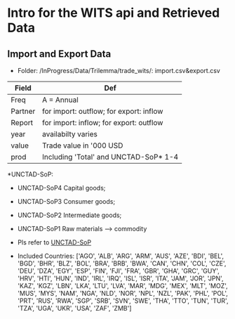 # Intro for the WITS api and Retrieved Data
## Import and Export Data
* Folder: /InProgress/Data/Trilemma/trade_wits/: import.csv&export.csv

Field | Def
---   | --
Freq  | A = Annual
Partner | for import: outflow; for export: inflow
Report | for import: inflow; for export: outflow 
year   | availabilty varies 
value  | Trade value in '000 USD
prod   | Including 'Total' and UNCTAD-SoP* 1-4

*UNCTAD-SoP: 
* UNCTAD-SoP4 Capital goods;
* UNCTAD-SoP3 Consumer goods; 
* UNCTAD-SoP2 Intermediate goods; 
* UNCTAD-SoP1 Raw materials --> commodity
* Pls refer to [UNCTAD-SoP](https://wits.worldbank.org/product-metadata.aspx?lang=en)

* Included Countries: ['AGO', 'ALB', 'ARG', 'ARM', 'AUS', 'AZE', 'BDI', 'BEL', 'BGD', 'BHR', 'BLZ', 'BOL', 'BRA', 'BRB', 'BWA', 'CAN', 'CHN', 'COL', 'CZE', 'DEU', 'DZA', 'EGY', 'ESP', 'FIN', 'FJI', 'FRA', 'GBR', 'GHA', 'GRC', 'GUY', 'HRV', 'HTI', 'HUN', 'IND', 'IRL', 'IRQ', 'ISL', 'ISR', 'ITA', 'JAM', 'JOR', 'JPN', 'KAZ', 'KGZ', 'LBN', 'LKA', 'LTU', 'LVA', 'MAR', 'MDG', 'MEX', 'MLT', 'MOZ', 'MUS', 'MYS', 'NAM', 'NGA', 'NLD', 'NOR', 'NPL', 'NZL', 'PAK', 'PHL', 'POL', 'PRT', 'RUS', 'RWA', 'SGP', 'SRB', 'SVN', 'SWE', 'THA', 'TTO', 'TUN', 'TUR', 'TZA', 'UGA', 'UKR', 'USA', 'ZAF', 'ZMB']


